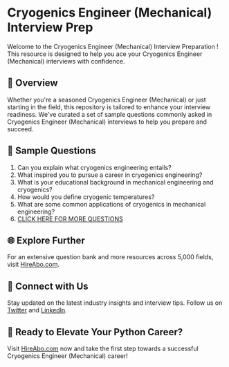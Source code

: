 # Cryogenics Engineer (Mechanical) Interview Prep

Welcome to the Cryogenics Engineer (Mechanical) Interview Preparation ! This resource is designed to help you ace your Cryogenics Engineer (Mechanical) interviews with confidence.

## 🚀 Overview

Whether you're a seasoned Cryogenics Engineer (Mechanical) or just starting in the field, this repository is tailored to enhance your interview readiness. We've curated a set of sample questions commonly asked in Cryogenics Engineer (Mechanical) interviews to help you prepare and succeed.

## 📝 Sample Questions

1. Can you explain what cryogenics engineering entails?
2. What inspired you to pursue a career in cryogenics engineering?
3. What is your educational background in mechanical engineering and cryogenics?
4. How would you define cryogenic temperatures?
5. What are some common applications of cryogenics in mechanical engineering?
6. [CLICK HERE FOR MORE QUESTIONS](https://hireabo.com/job/3_1_42/Cryogenics%20Engineer%20Mechanical)

## 🌐 Explore Further

For an extensive question bank and more resources across 5,000 fields, visit [HireAbo.com](https://www.hireabo.com).

## 📱 Connect with Us

Stay updated on the latest industry insights and interview tips. Follow us on [Twitter](https://twitter.com/hireabo) and [LinkedIn](https://www.linkedin.com/in/hire-abo-3609972a8/).

## 🚀 Ready to Elevate Your Python Career?

Visit [HireAbo.com](https://www.hireabo.com) now and take the first step towards a successful Cryogenics Engineer (Mechanical) career!